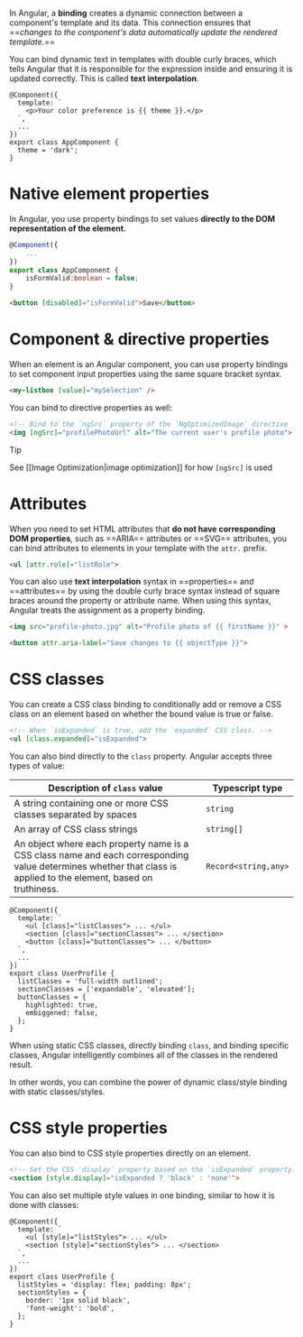 
In Angular, a **binding** creates a dynamic connection between a component's template and its data. This connection ensures that ==_changes to the component's data automatically update the rendered template_.==

You can bind dynamic text in templates with double curly braces, which tells Angular that it is responsible for the expression inside and ensuring it is updated correctly. This is called **text interpolation**.

```angular-ts
@Component({
  template: `
    <p>Your color preference is {{ theme }}.</p>
  `,
  ...
})
export class AppComponent {
  theme = 'dark';
}
```

# Native element properties

In Angular, you use property bindings to set values **directly to the DOM representation of the element.**

```ts
@Component({
	...
})
export class AppComponent {
	isFormValid:boolean = false;
}
```

```html
<button [disabled]="isFormValid">Save</button>
```

# Component & directive properties

When an element is an Angular component, you can use property bindings to set component input properties using the same square bracket syntax.

```html
<my-listbox [value]="mySelection" />
```

You can bind to directive properties as well:
```html
<!-- Bind to the `ngSrc` property of the `NgOptimizedImage` directive  -->
<img [ngSrc]="profilePhotoUrl" alt="The current user's profile photo">
```

>[!tip]
>See [[Image Optimization|image optimization]] for how `[ngSrc]` is used

# Attributes

When you need to set HTML attributes that **do not have corresponding DOM properties**, such as ==ARIA== attributes or ==SVG== attributes, you can bind attributes to elements in your template with the `attr.` prefix.

```html
<ul [attr.role]="listRole">
```

You can also use **text interpolation** syntax in ==properties== and ==attributes== by using the double curly brace syntax instead of square braces around the property or attribute name. When using this syntax, Angular treats the assignment as a property binding.

```html
<img src="profile-photo.jpg" alt="Profile photo of {{ firstName }}" >

<button attr.aria-label="Save changes to {{ objectType }}">
```

# CSS classes

You can create a CSS class binding to conditionally add or remove a CSS class on an element based on whether the bound value is true or false.

```html
<!-- When `isExpanded` is true, add the `expanded` CSS class. -->
<ul [class.expanded]="isExpanded">
```

You can also bind directly to the `class` property. Angular accepts three types of value:

| Description of `class` value                                                                                                                                      | Typescript type      |
| ----------------------------------------------------------------------------------------------------------------------------------------------------------------- | -------------------- |
| A string containing one or more CSS classes separated by spaces                                                                                                   | `string`             |
| An array of CSS class strings                                                                                                                                     | `string[]`           |
| An object where each property name is a CSS class name and each corresponding value determines whether that class is applied to the element, based on truthiness. | `Record<string,any>` |

```angular-ts
@Component({
  template: `
    <ul [class]="listClasses"> ... </ul>
    <section [class]="sectionClasses"> ... </section>
    <button [class]="buttonClasses"> ... </button>
  `,
  ...
})
export class UserProfile {
  listClasses = 'full-width outlined';
  sectionClasses = ['expandable', 'elevated'];
  buttonClasses = {
    highlighted: true,
    embiggened: false,
  };
}
```

When using static CSS classes, directly binding `class`, and binding specific classes, Angular intelligently combines all of the classes in the rendered result. 

In other words, you can combine the power of dynamic class/style binding with static classes/styles.

# CSS style properties

You can also bind to CSS style properties directly on an element.

```html
<!-- Set the CSS `display` property based on the `isExpanded` property. -->
<section [style.display]="isExpanded ? 'block' : 'none'">
```

You can also set multiple style values in one binding, similar to how it is done with classes:

```angular-ts
@Component({
  template: `
    <ul [style]="listStyles"> ... </ul>
    <section [style]="sectionStyles"> ... </section>
  `,
  ...
})
export class UserProfile {
  listStyles = 'display: flex; padding: 8px';
  sectionStyles = {
    border: '1px solid black',
    'font-weight': 'bold',
  };
}
```

